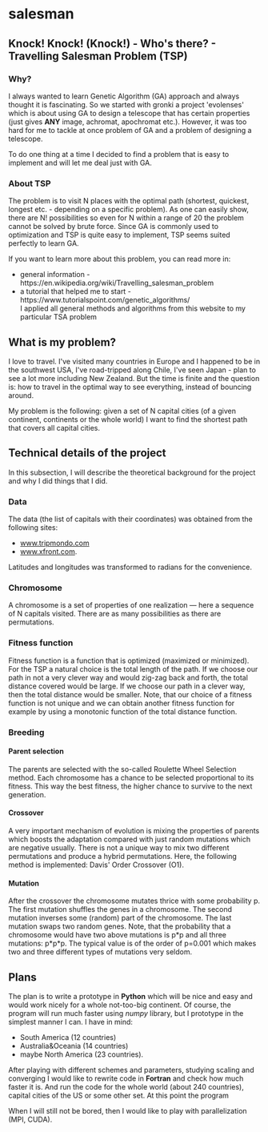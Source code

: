 <h1>salesman</h1>
<h2>Knock! Knock! (Knock!) - Who's there? - Travelling Salesman Problem (TSP)</h2>
<h3>Why?</h3>
<p>I always wanted to learn Genetic Algorithm (GA) approach and always thought it is fascinating. So we started with gronki a project 'evolenses' which is about using GA to design a telescope that has certain properties (just gives <strong>ANY</strong> image, achromat, apochromat etc.). However, it was too hard for me to tackle at once problem of GA and a problem of designing a telescope. </p>
<p>To do one thing at a time I decided to find a problem that is easy to implement and will let me deal just with GA. </p>
<h3>About TSP</h3>
<p>The problem is to visit N places with the optimal path (shortest, quickest, longest etc. - depending on a specific problem). As one can easily show, there are N! possibilities so even for N within a range of 20 the problem cannot be solved by brute force. Since GA is commonly used to optimization and TSP is quite easy to implement, TSP seems suited perfectly to learn GA.</p>
<p>If you want to learn more about this problem,  you can read more in: </p>
<ul>
  <li>general information - https://en.wikipedia.org/wiki/Travelling_salesman_problem</li>
  <li>a tutorial that helped me to start - https://www.tutorialspoint.com/genetic_algorithms/<br>
  I applied all general methods and algorithms from this website to my particular TSA problem</li>
</ul>

<h2>What is my problem?</h2>
<p>I love to travel. I've visited many countries in Europe and I happened to be in the southwest USA, I've road-tripped along Chile, I've seen Japan - plan to see a lot more including New Zealand. But the time is finite and the question is: how to travel in the optimal way to see everything, instead of bouncing around.</p>
<p>My problem is the following: given a set of N capital cities (of a given continent, continents or the whole world) I want to find the shortest path that covers all capital cities.</p>

<h2>Technical details of the project</h2>
<p>In this subsection, I will describe the theoretical background for the project and why I did things that I did.</p>
<h3>Data</h3>
<p>The data (the list of capitals with their coordinates) was obtained from the following sites:
  <ul>
    <li><a href="http://www.tripmondo.com/magazine/facts-and-statistics/list-of-capitals-and-countries/">www.tripmondo.com</a></li>
    <li><a href="http://www.xfront.com/us_states/">www.xfront.com</a>.</li>
  </ul>
  Latitudes and longitudes was transformed to radians for the convenience.
</p>
<h3>Chromosome</h3>
<p>A chromosome is a set of properties of one realization &mdash; here a sequence of N capitals visited. There are as many possibilities as there are permutations. </p>
<h3>Fitness function</h3>
<p>Fitness function is a function that is optimized (maximized or minimized). For the TSP a natural choice is the total length of the path. If we choose our path in not a very clever way and would zig-zag back and forth, the total distance covered would be large. If we choose our path in a clever way, then the total distance would be smaller. Note, that our choice of a fitness function is not unique and we can obtain another fitness function for example by using a monotonic function of the total distance function.</p>
<h3>Breeding</h3>
<h4>Parent selection</h4>
<p>The parents are selected with the so-called Roulette Wheel Selection method. Each chromosome has a chance to be selected proportional to its fitness. This way the best fitness, the higher chance to survive to the next generation.</p>
<h4>Crossover</h4>
<p>A very important mechanism of evolution is mixing the properties of parents which boosts the adaptation compared with just random mutations which are negative usually. There is not a unique way to mix two different permutations and produce a hybrid permutations. Here, the following method is implemented: Davis' Order Crossover (O1).</p>
<h4>Mutation</h4>
<p>After the crossover the chromosome mutates thrice with some probability p. The first mutation shuffles the genes in a chromosome. The second mutation inverses some (random) part of the chromosome. The last mutation swaps two random genes. Note, that the probability that a chromosome would have two above mutations is p*p and all three mutations: p*p*p. The typical value is of the order of p=0.001 which makes two and three different types of mutations very seldom. </p>

<h2>Plans</h2>
<p>The plan is to write a prototype in <strong>Python</strong> which will be nice and easy and would work nicely for a whole not-too-big continent. Of course, the program will run much faster using <i>numpy</i> library, but I prototype in the simplest manner I can. I have in mind: </p>
<ul>
  <li>South America (12 countries)</li>
  <li>Australia&Oceania (14 countries)</li>
  <li>maybe North America (23 countries).</li>
</ul>
<p>After playing with different schemes and parameters, studying scaling and converging I would like to rewrite code in <strong>Fortran</strong> and check how much faster it is. And run the code for the whole world (about 240 countries), capital cities of the US or some other set. At this point the program</p>
<p>When I will still not be bored, then I would like to play with parallelization (MPI, CUDA).</p>
